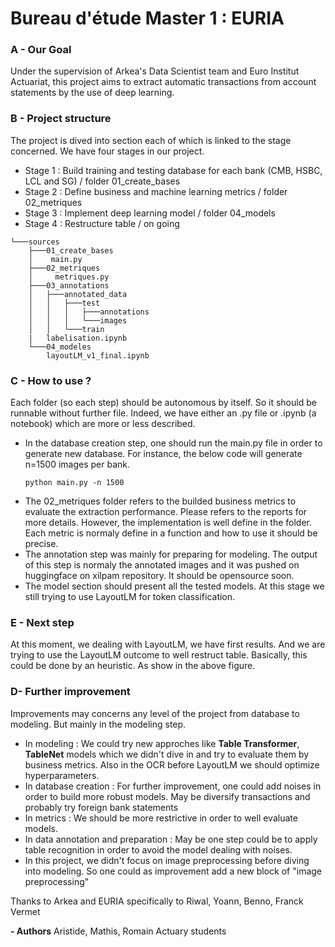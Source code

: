 # Bureau d'étude Master 1 : EURIA
### A - Our Goal
Under the supervision of Arkea's Data Scientist team and Euro Institut Actuariat, this project aims to extract automatic transactions from account statements by the use of deep learning.

### B - Project structure
The project is dived into section each of which is linked to the stage concerned. We have four stages in our project.
- Stage 1 : Build training and testing database for each bank (CMB, HSBC, LCL and SG) / folder 01_create_bases
- Stage 2 : Define business and machine learning metrics / folder 02_metriques
- Stage 3 : Implement deep learning model / folder 04_models
- Stage 4 : Restructure table / on going
```
└───sources
    ├───01_create_bases
    │    main.py
    ├───02_metriques
    │     metriques.py
    ├───03_annotations
    │   ├───annotated_data
    │   │   ├───test
    │   │   │   ├───annotations
    │   │   │   └───images
    │   │   └───train
    |   labelisation.ipynb
    └───04_modeles
        layoutLM_v1_final.ipynb
```
### C - How to use ?
Each folder (so each step) should be autonomous by itself. So it should be runnable without further file. Indeed, we have either an .py file or .ipynb (a notebook) which are more or less described.
- In the database creation step, one should run the main.py file in order to generate new database. For instance, the below code will generate n=1500 images per bank.
  ```
  python main.py -n 1500
  ```
- The 02_metriques folder refers to the builded business metrics to evaluate the extraction performance. Please refers to the reports for more details. However, the implementation is well define in the folder. Each metric is normaly define in a function and how to use it should be precise.
- The annotation step was mainly for preparing for modeling. The output of this step is normaly the annotated images and it was pushed on huggingface on xilpam repository. It should be opensource soon.
- The model section should present all the tested models. At this stage we still trying to use LayoutLM for token classification.

### E - Next step
  At this moment, we dealing with LayoutLM, we have first results. And we are trying to use the LayoutLM outcome to well restruct table. Basically, this could be done by an heuristic. As show in the above figure.
  
### D- Further improvement
  Improvements may concerns any level of the project from database to modeling. But mainly in the modeling step.
  - In modeling : We could try new approches like <b>Table Transformer</b>, <b>TableNet</b> models which we didn't dive in and try to evaluate them by business metrics. Also in the OCR before LayoutLM we should optimize hyperparameters.
  - In database creation : For further improvement, one could add noises in order to build more robust models. May be diversify transactions and probably try foreign bank statements
  - In metrics : We should be more restrictive in order to well evaluate models.
  - In data annotation and preparation : May be one step could be to apply table recognition in order to avoid the model dealing with noises.
  - In this project, we didn't focus on image preprocessing before diving into modeling. So one could as improvement add a new block of "image preprocessing"


  Thanks to Arkea and EURIA specifically to Riwal, Yoann, Benno, Franck Vermet 

  **- Authors**
  Aristide, Mathis, Romain Actuary students
